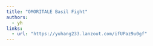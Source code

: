 ```yaml
---
title: "OMORITALE Basil Fight"
authors:
  - yh
links:
  - url: "https://yuhang233.lanzout.com/ifUPaz9u0gf"
---
```

